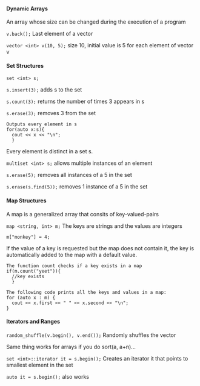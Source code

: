 #### Dynamic Arrays
An array whose size can be changed during the execution of a program

`v.back();` Last element of a vector

`vector <int> v(10, 5);` size 10, initial value is 5 for each element of vector v

#### Set Structures
`set <int> s;`
  
`s.insert(3);` adds s to the set

`s.count(3);` returns the number of times 3 appears in s

`s.erase(3);` removes 3 from the set
  
```
Outputs every element in s
for(auto x:s){ 
  cout << x << "\n";
  }
```
Every element is distinct in a set s.

`multiset <int> s;` allows multiple instances of an element
  
`s.erase(5);` removes all instances of a 5 in the set

`s.erase(s.find(5));` removes 1 instance of a 5 in the set

#### Map Structures
A map is a generalized array that consits of key-valued-pairs

`map <string, int> m;` The keys are strings and the values are integers

`m["monkey"] = 4;`

If the value of a key is requested but the map does not contain it, the key is automatically added to the map with a default value.

```
The function count checks if a key exists in a map
if(m.count("yeet")){
  //key exists
  }
```

```
The following code prints all the keys and values in a map:
for (auto x : m) {
  cout << x.first << " " << x.second << "\n";
}
```

#### Iterators and Ranges
`random_shuffle(v.begin(), v.end());` Randomly shuffles the vector

Same thing works for arrays if you do sort(a, a+n)...

`set <int>::iterator it = s.begin();` Creates an iterator it that points to smallest element in the set

`auto it = s.begin();` also works


























